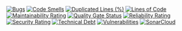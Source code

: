 [![Bugs](https://sonarcloud.io/api/project_badges/measure?project=Teosof_bigdata&metric=bugs)](https://sonarcloud.io/dashboard?id=Teosof_bigdata)
[![Code Smells](https://sonarcloud.io/api/project_badges/measure?project=Teosof_bigdata&metric=code_smells)](https://sonarcloud.io/dashboard?id=Teosof_bigdata)
[![Duplicated Lines (%)](https://sonarcloud.io/api/project_badges/measure?project=Teosof_bigdata&metric=duplicated_lines_density)](https://sonarcloud.io/dashboard?id=Teosof_bigdata)
[![Lines of Code](https://sonarcloud.io/api/project_badges/measure?project=Teosof_bigdata&metric=ncloc)](https://sonarcloud.io/dashboard?id=Teosof_bigdata)
[![Maintainability Rating](https://sonarcloud.io/api/project_badges/measure?project=Teosof_bigdata&metric=sqale_rating)](https://sonarcloud.io/dashboard?id=Teosof_bigdata)
[![Quality Gate Status](https://sonarcloud.io/api/project_badges/measure?project=Teosof_bigdata&metric=alert_status)](https://sonarcloud.io/dashboard?id=Teosof_bigdata)
[![Reliability Rating](https://sonarcloud.io/api/project_badges/measure?project=Teosof_bigdata&metric=reliability_rating)](https://sonarcloud.io/dashboard?id=Teosof_bigdata)
[![Security Rating](https://sonarcloud.io/api/project_badges/measure?project=Teosof_bigdata&metric=security_rating)](https://sonarcloud.io/dashboard?id=Teosof_bigdata)
[![Technical Debt](https://sonarcloud.io/api/project_badges/measure?project=Teosof_bigdata&metric=sqale_index)](https://sonarcloud.io/dashboard?id=Teosof_bigdata)
[![Vulnerabilities](https://sonarcloud.io/api/project_badges/measure?project=Teosof_bigdata&metric=vulnerabilities)](https://sonarcloud.io/dashboard?id=Teosof_bigdata)
[![SonarCloud](https://sonarcloud.io/images/project_badges/sonarcloud-orange.svg)](https://sonarcloud.io/dashboard?id=Teosof_bigdata)